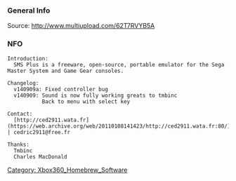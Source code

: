 ### General Info

Source: <http://www.multiupload.com/62T7RVYB5A>

### NFO

    Introduction:
      SMS Plus is a freeware, open-source, portable emulator for the Sega Master System and Game Gear consoles.

    Changelog:
      v140909a: Fixed controller bug
      v140909: Sound is now fully working greats to tmbinc
               Back to menu with select key

    Contact:
      [http://ced2911.wata.fr](https://web.archive.org/web/20110108141423/http://ced2911.wata.fr:80/) | cedric2911@free.fr

    Thanks:
      Tmbinc
      Charles MacDonald

[Category: Xbox360_Homebrew_Software](Category_Xbox360_Homebrew_Software)
